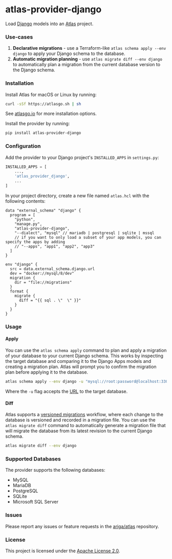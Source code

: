 # atlas-provider-django

Load [Django](https://www.djangoproject.com/) models into an [Atlas](https://atlasgo.io) project.

### Use-cases
1. **Declarative migrations** - use a Terraform-like `atlas schema apply --env django` to apply your Django schema to the database.
2. **Automatic migration planning** - use `atlas migrate diff --env django` to automatically plan a migration from the current database version to the Django schema.

### Installation

Install Atlas for macOS or Linux by running:
```bash
curl -sSf https://atlasgo.sh | sh
```

See [atlasgo.io](https://atlasgo.io/getting-started#installation) for more installation options.

Install the provider by running:

```bash
pip install atlas-provider-django
```

### Configuration

Add the provider to your Django project's `INSTALLED_APPS` in `settings.py`:

```python
INSTALLED_APPS = [
    ...,
    'atlas_provider_django',
    ...
]
```

In your project directory, create a new file named `atlas.hcl` with the following contents:

```hcl
data "external_schema" "django" {
  program = [
    "python",
    "manage.py",
    "atlas-provider-django",
    "--dialect", "mysql" // mariadb | postgresql | sqlite | mssql
    // if you want to only load a subset of your app models, you can specify the apps by adding
    // "--apps", "app1", "app2", "app3"
  ]
}

env "django" {
  src = data.external_schema.django.url
  dev = "docker://mysql/8/dev"
  migration {
    dir = "file://migrations"
  }
  format {
    migrate {
      diff = "{{ sql . \"  \" }}"
    }
  }
}
```


### Usage

#### Apply

You can use the `atlas schema apply` command to plan and apply a migration of your database to your current Django schema.
This works by inspecting the target database and comparing it to the Django Apps models and creating a migration plan.
Atlas will prompt you to confirm the migration plan before applying it to the database.

```bash
atlas schema apply --env django -u "mysql://root:password@localhost:3306/mydb"
```
Where the `-u` flag accepts the [URL](https://atlasgo.io/concepts/url) to the
target database.

#### Diff

Atlas supports a [versioned migrations](https://atlasgo.io/concepts/declarative-vs-versioned#versioned-migrations) 
workflow, where each change to the database is versioned and recorded in a migration file. You can use the
`atlas migrate diff` command to automatically generate a migration file that will migrate the database
from its latest revision to the current Django schema.

```bash
atlas migrate diff --env django 
````

### Supported Databases

The provider supports the following databases:
* MySQL
* MariaDB
* PostgreSQL
* SQLite
* Microsoft SQL Server

### Issues

Please report any issues or feature requests in the [ariga/atlas](https://github.com/ariga/atlas/issues) repository.

### License

This project is licensed under the [Apache License 2.0](LICENSE).